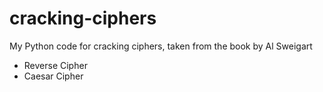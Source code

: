 # cracking-ciphers
My Python code for cracking ciphers, taken from the book by Al Sweigart

- Reverse Cipher
- Caesar Cipher
